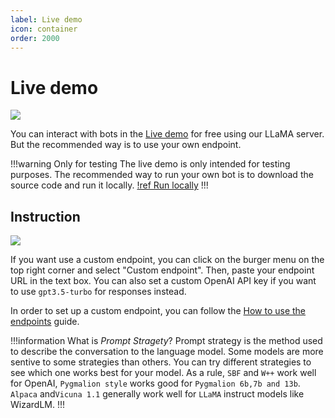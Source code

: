 ```yaml
---
label: Live demo
icon: container
order: 2000
---
```


# Live demo

![](/assets/llama-demo.png)

You can interact with bots in the [Live demo](https://bots.miku.gg) for free using our LLaMA server. But the recommended way is to use your own endpoint.

!!!warning Only for testing
The live demo is only intended for testing purposes. The recommended way to run your own bot is to download the source code and run it locally.
[!ref Run locally](/guides/run-local.md)
!!!

## Instruction

![](/assets/live-settings.png)

If you want use a custom endpoint, you can click on the burger menu on the top right corner and select "Custom endpoint". Then, paste your endpoint URL in the text box. You can also set a custom OpenAI API key if you want to use `gpt3.5-turbo` for responses instead.

In order to set up a custom endpoint, you can follow the [How to use the endpoints](/guides/how-to-endpoints) guide.

!!!information What is *Prompt Stragety*?
Prompt strategy is the method used to describe the conversation to the language model. Some models are more sentive to some strategies than others. You can try different strategies to see which one works best for your model. As a rule, `SBF` and `W++` work well for OpenAI, `Pygmalion style` works good for `Pygmalion 6b,7b and 13b`. `Alpaca` and`Vicuna 1.1` generally work well for `LLaMA` instruct models like WizardLM.
!!!
